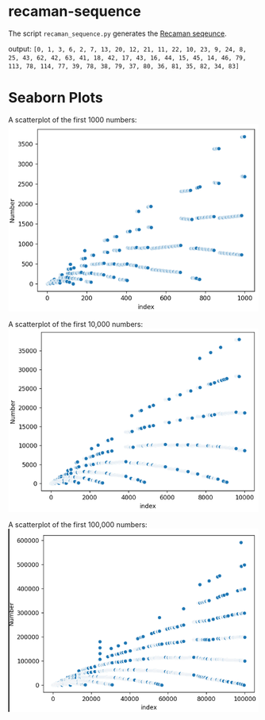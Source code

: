 # recaman-sequence
The script `recaman_sequence.py` generates the [Recaman seqeunce](https://www.youtube.com/watch?v=FGC5TdIiT9U). 

output: `[0, 1, 3, 6, 2, 7, 13, 20, 12, 21, 11, 22, 10, 23, 9, 24, 8, 25, 43, 62, 42, 63, 41, 18, 42, 17, 43, 16, 44, 15, 45, 14, 46, 79, 113, 78, 114, 77, 39, 78, 38, 79, 37, 80, 36, 81, 35, 82, 34, 83]`

# Seaborn Plots
A scatterplot of the first 1000 numbers:
![1000](1000.png)

A scatterplot of the first 10,000 numbers:
![10000](10000.png)

A scatterplot of the first 100,000 numbers:
![100000](100000.png)